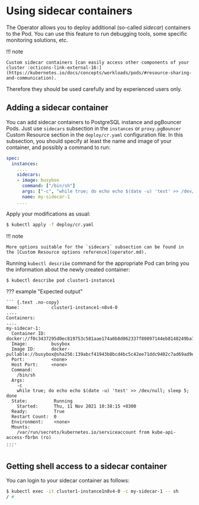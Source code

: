 # Using sidecar containers

The Operator allows you to deploy additional (so-called *sidecar*) containers to
the Pod. You can use this feature to run debugging tools, some specific
monitoring solutions, etc.

!!! note

    Custom sidecar containers [can easily access other components of your cluster :octicons-link-external-16:](https://kubernetes.io/docs/concepts/workloads/pods/#resource-sharing-and-communication).
Therefore they should be used carefully and by experienced users only.

## Adding a sidecar container

You can add sidecar containers to PostgreSQL instance and pgBouncer
Pods. Just use `sidecars` subsection in the `instances` or `proxy.pgBouncer`
Custom Resource section in the `deploy/cr.yaml` configuration file. In this
subsection, you should specify at least the name and image of your container,
and possibly a command to run:

```yaml
spec:
  instances:
    ....
    sidecars:
    - image: busybox
      command: ["/bin/sh"]
      args: ["-c", "while true; do echo echo $(date -u) 'test' >> /dev/null; sleep 5; done"]
      name: my-sidecar-1
    ....
```

Apply your modifications as usual:

``` {.bash data-prompt="$" }
$ kubectl apply -f deploy/cr.yaml
```

!!! note

    More options suitable for the `sidecars` subsection can be found in the [Custom Resource options reference](operator.md).

Running `kubectl describe` command for the appropriate Pod can bring you the
information about the newly created container:

``` {.bash data-prompt="$" }
$ kubectl describe pod cluster1-instance1
```
??? example "Expected output"

    ``` {.text .no-copy}
    Name:            cluster1-instance1-n8v4-0
    ....
    Containers:
    ....
    my-sidecar-1:
      Container ID:  docker://f0c3437295d0ec819753c581aae174a0b8d062337f80897144eb8148249ba742
      Image:         busybox
      Image ID:      docker-pullable://busybox@sha256:139abcf41943b8bcd4bc5c42ee71ddc9402c7ad69ad9e177b0a9bc4541f14924
      Port:          <none>
      Host Port:     <none>
      Command:
        /bin/sh
      Args:
        -c
        while true; do echo echo $(date -u) 'test' >> /dev/null; sleep 5; done
      State:          Running
        Started:      Thu, 11 Nov 2021 10:38:15 +0300
      Ready:          True
      Restart Count:  0
      Environment:    <none>
      Mounts:
        /var/run/secrets/kubernetes.io/serviceaccount from kube-api-access-fbrbn (ro)
    ....
    ```

## Getting shell access to a sidecar container

You can login to your sidecar container as follows:

``` {.bash data-prompt="$" }
$ kubectl exec -it cluster1-instance1n8v4-0 -c my-sidecar-1 -- sh
/ #
```
